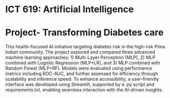 # ICT 619: Artificial  Intelligence
# Project- Transforming Diabetes care

This health-focused AI initiative targeting diabetes risk in the high-risk Pima Indian community.
The project explored and compared three advanced machine learning approaches: 1) Multi-Layer Perceptron (MLP), 2) MLP combined with Logistic Regression (MLP+LR), and 3) MLP combined with Random Forest (MLP+RF). 
Models were evaluated using performance metrics including ROC-AUC, and further assessed for efficiency through scalability and inference speed. 
To enhance accessibility, a user-friendly interface was developed using Streamlit, supported by a .py script and requirements.txt, enabling seamless interaction with the AI-driven insights.
